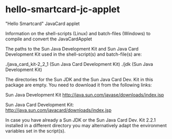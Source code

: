 # hello-smartcard-jc-applet
"Hello Smartcard" JavaCard applet

Information on the shell-scripts (Linux) and batch-files (Windows) to compile and convert the JavaCardApplet


The paths to the Sun Java Development Kit and Sun Java Card Development Kit used in the shell-script(s) and batch-file(s) are:

./java_card_kit-2_2_1      (Sun Java Card Development Kit)
./jdk                      (Sun Java Development Kit)

The directories for the Sun JDK and the Sun Java Card Dev. Kit in this package are empty. 
You need to download it from the following links:

Sun Java Development Kit
http://java.sun.com/javase/downloads/index.jsp

Sun Java Card Development Kit:
http://java.sun.com/javacard/downloads/index.jsp

In case you have already a Sun JDK or the Sun Java Card Dev. Kit 2.2.1 installed in a different directory you may alternatively adapt the environment variables set in the script(s).